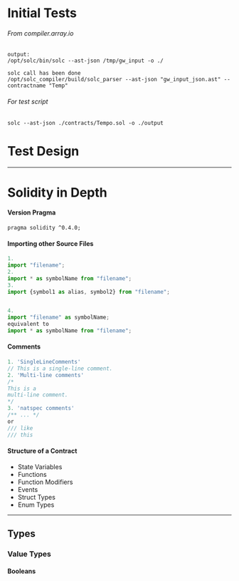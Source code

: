 # Initial Tests
###### From compiler.array.io
```
output:
/opt/solc/bin/solc --ast-json /tmp/gw_input -o ./

solc call has been done
/opt/solc_compiler/build/solc_parser --ast-json "gw_input_json.ast" --contractname "Temp"
```
###### For test script
```
solc --ast-json ./contracts/Tempo.sol -o ./output
```
# Test Design
---

# Solidity in Depth

#### Version Pragma
`pragma solidity ^0.4.0;`
#### Importing other Source Files
```javascript
1.
import "filename";
2.
import * as symbolName from "filename";
3.
import {symbol1 as alias, symbol2} from "filename";


4.
import "filename" as symbolName;
equivalent to
import * as symbolName from "filename";
```
#### Comments
```javascript
1. 'SingleLineComments'
// This is a single-line comment.
2. 'Multi-line comments'
/*
This is a
multi-line comment.
*/
3. 'natspec comments'
/** ... */
or
/// like
/// this
```
#### Structure of a Contract
 - State Variables
 - Functions
 - Function Modifiers
 - Events
 - Struct Types
 - Enum Types
---

## Types
### Value Types
#### Booleans
